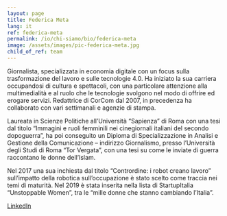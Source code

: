 ```yaml
---
layout: page
title: Federica Meta
lang: it
ref: federica-meta
permalink: /io/chi-siamo/bio/federica-meta
image: /assets/images/pic-federica-meta.jpg
child_of_ref: team
---
```


Giornalista, specializzata in economia digitale con un focus sulla trasformazione del lavoro e sulle tecnologie 4.0. Ha iniziato la sua carriera occupandosi di cultura e spettacoli, con una particolare attenzione alla multimedialità e al ruolo che le tecnologie svolgono nel modo di offrire ed erogare servizi. Redattrice di CorCom dal 2007, in precedenza ha collaborato con vari settimanali e agenzie di stampa.

Laureata in Scienze Politiche all’Università “Sapienza” di Roma con una  tesi dal titolo “Immagini e ruoli femminili nei cinegiornali italiani del secondo dopoguerra”, ha poi conseguito un Diploma di Specializzazione in Analisi e Gestione della Comunicazione – indirizzo Giornalismo, presso l’Università degli Studi di Roma “Tor Vergata”, con una tesi su come le inviate di guerra raccontano le donne dell’Islam.

Nel 2017 una sua inchiesta dal titolo “Contrordine: i robot creano lavoro” sull’impatto della robotica sull’occupazione è stato scelto come traccia nei temi di maturità. Nel 2019 è stata inserita nella lista di StartupItalia “Unstoppable Women”, tra le “mille donne che stanno cambiando l’Italia”.

[LinkedIn](https://www.linkedin.com/in/federica-meta-54b428167/)
